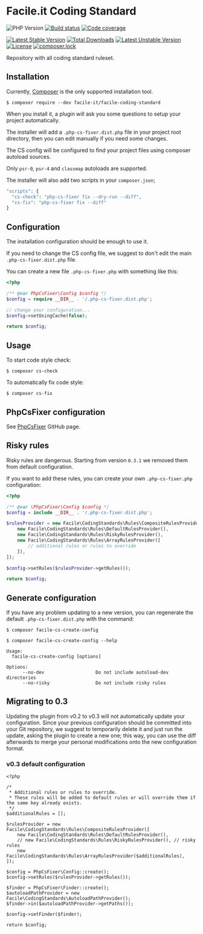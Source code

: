 # Facile.it Coding Standard

![PHP Version](https://img.shields.io/badge/php-%5E7.4%20%7C%7C%20%5E8.0-blue)
[![Build status](https://github.com/facile-it/facile-coding-standard/workflows/Continuous%20Integration/badge.svg)]( https://github.com/facile-it/facile-coding-standard/actions?query=workflow%3A%22Continuous+Integration%22+branch%3A1.x)
[![Code coverage](https://codecov.io/gh/facile-it/facile-coding-standard/branch/1.x/graph/badge.svg?token=HlbkT2oJiB)](https://codecov.io/gh/facile-it/facile-coding-standard)

[![Latest Stable Version](https://poser.pugx.org/facile-it/facile-coding-standard/v/stable)](https://packagist.org/packages/facile-it/facile-coding-standard)
[![Total Downloads](https://poser.pugx.org/facile-it/facile-coding-standard/downloads)](https://packagist.org/packages/facile-it/facile-coding-standard)
[![Latest Unstable Version](https://poser.pugx.org/facile-it/facile-coding-standard/v/unstable)](https://packagist.org/packages/facile-it/facile-coding-standard)
[![License](https://poser.pugx.org/facile-it/facile-coding-standard/license)](https://packagist.org/packages/facile-it/facile-coding-standard)
[![composer.lock](https://poser.pugx.org/facile-it/facile-coding-standard/composerlock)](https://packagist.org/packages/facile-it/facile-coding-standard)

Repository with all coding standard ruleset.

## Installation

Currently, [Composer](https://getcomposer.org/) is the only supported installation tool.

```
$ composer require --dev facile-it/facile-coding-standard
```

When you install it, a plugin will ask you some questions to setup your project automatically.

The installer will add a `.php-cs-fixer.dist.php` file in your project root directory,
then you can edit manually if you need some changes.

The CS config will be configured to find your project files using
composer autoload sources.

Only `psr-0`, `psr-4` and `classmap` autoloads are supported.

The installer will also add two scripts in your `composer.json`;

```php
"scripts": {
  "cs-check": "php-cs-fixer fix --dry-run --diff",
  "cs-fix": "php-cs-fixer fix --diff"
}
```

## Configuration

The installation configuration should be enough to use it.

If you need to change the CS config file, we suggest to don't edit the main `.php-cs-fixer.dist.php` file.

You can create a new file `.php-cs-fixer.php` with something like this:

```php
<?php

/** @var PhpCsFixer\Config $config */
$config = require __DIR__ . '/.php-cs-fixer.dist.php';

// change your configuration...
$config->setUsingCache(false);

return $config;
```

## Usage

To start code style check:

```
$ composer cs-check
```

To automatically fix code style:

```
$ composer cs-fix
```

## PhpCsFixer configuration

See [PhpCsFixer](https://github.com/FriendsOfPHP/PHP-CS-Fixer) GitHub page.

## Risky rules

Risky rules are dangerous. Starting from version `0.3.1` we removed
them from default configuration.

If you want to add these rules, you can create your own `.php-cs-fixer.php`
configuration:

```php
<?php

/** @var \PhpCsFixer\Config $config */
$config = include __DIR__ . '/.php-cs-fixer.dist.php';

$rulesProvider = new Facile\CodingStandards\Rules\CompositeRulesProvider([
    new Facile\CodingStandards\Rules\DefaultRulesProvider(),
    new Facile\CodingStandards\Rules\RiskyRulesProvider(),
    new Facile\CodingStandards\Rules\ArrayRulesProvider([
        // additional rules or rules to override
    ]),
]);

$config->setRules($rulesProvider->getRules());

return $config;

```

## Generate configuration

If you have any problem updating to a new version, you can regenerate
the default `.php-cs-fixer.dist.php` with the command:

```
$ composer facile-cs-create-config
```

```
$ composer facile-cs-create-config --help

Usage:
  facile-cs-create-config [options]

Options:
      --no-dev                   Do not include autoload-dev directories
      --no-risky                 Do not include risky rules
```

## Migrating to 0.3

Updating the plugin from v0.2 to v0.3 will not automatically update your
configuration. Since your previous configuration should be committed into 
your Git repository, we suggest to temporarily delete it and just run the
update, asking the plugin to create a new one; this way, you can use the
diff afterwards to merge your personal modifications onto the new 
configuration format.

### v0.3 default configuration

```
<?php

/*
 * Additional rules or rules to override.
 * These rules will be added to default rules or will override them if the same key already exists.
 */
$additionalRules = [];

$rulesProvider = new Facile\CodingStandards\Rules\CompositeRulesProvider([
    new Facile\CodingStandards\Rules\DefaultRulesProvider(),
    // new Facile\CodingStandards\Rules\RiskyRulesProvider(), // risky rules
    new Facile\CodingStandards\Rules\ArrayRulesProvider($additionalRules),
]);

$config = PhpCsFixer\Config::create();
$config->setRules($rulesProvider->getRules());

$finder = PhpCsFixer\Finder::create();
$autoloadPathProvider = new Facile\CodingStandards\AutoloadPathProvider();
$finder->in($autoloadPathProvider->getPaths());

$config->setFinder($finder);

return $config;
```
